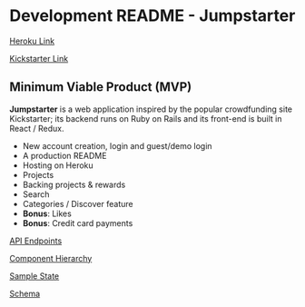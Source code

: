 # Development README - Jumpstarter

[Heroku Link](#)

[Kickstarter Link](http://www.kickstarter.com)

## Minimum Viable Product (MVP)

**Jumpstarter** is a web application inspired by the popular crowdfunding
site Kickstarter; its backend runs on Ruby on Rails and its front-end
is built in React / Redux.

- New account creation, login and guest/demo login
- A production README
- Hosting on Heroku
- Projects
- Backing projects & rewards
- Search
- Categories / Discover feature
- **Bonus**: Likes
- **Bonus**: Credit card payments


[API Endpoints](./api-endpoints.md)

[Component Hierarchy](./component-hierarchy.md)

[Sample State](./sample-state.md)

[Schema](./schema.md)
